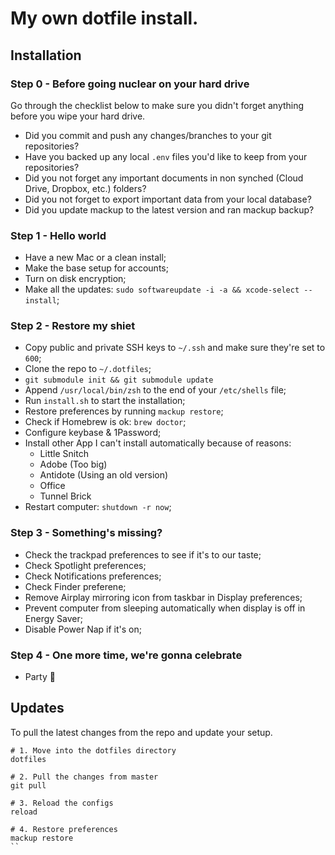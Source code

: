 # My own dotfile install.

## Installation
### Step 0 - Before going nuclear on your hard drive
Go through the checklist below to make sure you didn't forget anything before you wipe your hard drive.

- Did you commit and push any changes/branches to your git repositories?
- Have you backed up any local `.env` files you'd like to keep from your repositories?
- Did you not forget any important documents in non synched (Cloud Drive, Dropbox, etc.) folders?
- Did you not forget to export important data from your local database?
- Did you update mackup to the latest version and ran mackup backup?

### Step 1 - Hello world

- Have a new Mac or a clean install;
- Make the base setup for accounts;
- Turn on disk encryption;
- Make all the updates: `sudo softwareupdate -i -a && xcode-select --install`;

### Step 2 - Restore my shiet

- Copy public and private SSH keys to `~/.ssh` and make sure they're set to `600`;
- Clone the repo to `~/.dotfiles`;
- `git submodule init && git submodule update`
- Append `/usr/local/bin/zsh` to the end of your `/etc/shells` file;
- Run `install.sh` to start the installation;
- Restore preferences by running `mackup restore`;
- Check if Homebrew is ok: `brew doctor`;
- Configure keybase & 1Password;
- Install other App I can't install automatically because of reasons:
	- Little Snitch
	- Adobe (Too big)
	- Antidote (Using an old version)	
	- Office
	- Tunnel Brick
- Restart computer: `shutdown -r now`;

### Step 3 - Something's missing?

- Check the trackpad preferences to see if it's to our taste;
- Check Spotlight preferences;
- Check Notifications preferences;
- Check Finder preferene;
- Remove Airplay mirroring icon from taskbar in Display preferences;
- Prevent computer from sleeping automatically when display is off in Energy Saver;
- Disable Power Nap if it's on;

### Step 4 - One more time, we're gonna celebrate

- Party 🎉

## Updates
To pull the latest changes from the repo and update your setup.

```
# 1. Move into the dotfiles directory
dotfiles

# 2. Pull the changes from master
git pull

# 3. Reload the configs
reload

# 4. Restore preferences
mackup restore
``




